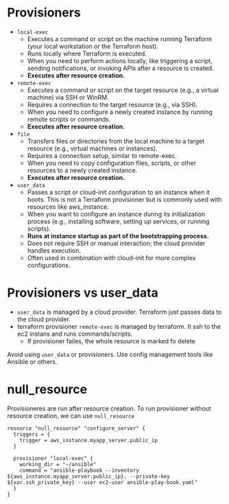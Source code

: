 # Provisioners
- `local-exec`
  - Executes a command or script on the machine running Terraform (your local workstation or the Terraform host).
  - Runs locally where Terraform is executed.
  - When you need to perform actions locally, like triggering a script, sending notifications, or invoking APIs after a resource is created.
  - **Executes after resource creation.**
- `remote-exec`
  - Executes a command or script on the target resource (e.g., a virtual machine) via SSH or WinRM.
  - Requires a connection to the target resource (e.g., via SSH).
  - When you need to configure a newly created instance by running remote scripts or commands.
  - **Executes after resource creation.**
- `file`
  - Transfers files or directories from the local machine to a target resource (e.g., virtual machines or instances).
  - Requires a connection setup, similar to remote-exec.
  - When you need to copy configuration files, scripts, or other resources to a newly created instance.
  - **Executes after resource creation.**
- `user_data`
  - Passes a script or cloud-init configuration to an instance when it boots. This is not a Terraform provisioner but is commonly used with resources like aws_instance.
  - When you want to configure an instance during its initialization process (e.g., installing software, setting up services, or running scripts).
  - **Runs at instance startup as part of the bootstrapping process.**
  - Does not require SSH or manual interaction; the cloud provider handles execution.
  - Often used in combination with cloud-init for more complex configurations.

# Provisioners vs user_data

- `user_data` is managed by a cloud provider. Terraform just passes data to the cloud provider.
- terraform provisioner `remote-exec` is managed by terraform. It ssh to the ec2 instans and runs commands/scripts.
  - If provisioner failes, the whole resource is marked fo delete
 
Avoid using `user_data` or provisioners. Use config management tools like Ansible or others.

# null_resource

Provisioneres are run after resource creation. To run provisioner without resource creation, we can use `null_resource`

```hcl
resource "null_resource" "configure_server" {
  triggers = {
    trigger = aws_instance.myapp_server.public_ip
  }

  provisioner "local-exec" {
    working_dir = "~/ansible"
    command = "ansible-playbook --inventory ${aws_instance.myapp_server.public_ip}, --private-key ${var.ssh_private_key} --user ec2-user ansible-play-book.yaml"
  }
}
```

